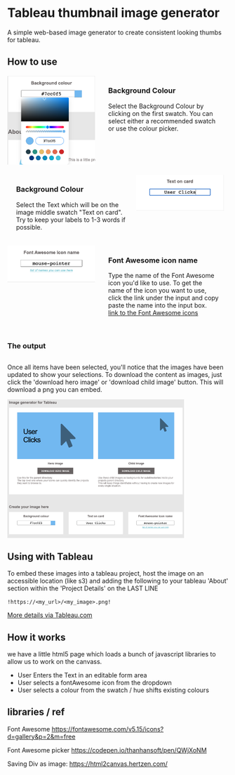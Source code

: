 # Tableau thumbnail image generator

A simple web-based image generator to create consistent looking thumbs for tableau.

<div style="max-width: 800px;">
<h2>How to use</h2>

<div style="display: flex; margin: 20px 0; "> 
<div><img src="docs/images/tableau_image_generator_bgcolour.png"
     alt="Image generator Background colour"
     style="flex:1; margin-right: 10px;"
     width="200px"
      /></div>
<div style="margin: 0 20px; flex: 3;">
<h3>Background Colour</h3>
<p>
Select the Background Colour by clicking on the first swatch. You can select either a recommended swatch or use the colour picker.
</p>
</div>
</div>

<div style="display: flex; margin: 20px 0; "> 

<div style="margin: 0 20px; flex: 3;">
<h3>Background Colour</h3>
<p>
Select the Text which will be on the image middle swatch "Text on card". Try to keep your labels to 1-3 words if possible.
</p>
</div>
<div><img src="docs/images/tableau_image_generator_text.png"
     alt="Image generator Text"
     style="flex:1; margin-right: 10px;"
     width="200px"
      /></div>
</div>

<div style="display: flex; margin: 20px 0; "> 
<div><img src="docs/images/tableau_image_generator_icon.png"
     alt="Image generator icon to use"
     style="flex:1; margin-right: 10px;"
     width="200px"
      /></div>
<div style="margin: 0 20px; flex: 3;">
<h3>Font Awesome icon name</h3>
<p>
Type the name of the Font Awesome icon you'd like to use. To get the name of the icon you want to use, click the link under the input and copy paste the name into the input box. <br/>
<a href="https://fontawesome.com/v5.15/icons?d=gallery&p=2&q=arr&m=free">link to the Font Awesome icons</a>
</p>
</div>
</div>

<div style="display: flex; flex-direction: column; margin: 20px 0; justify-content: center;"> 
<h3>The output</h3>
<p>
Once all items have been selected, you'll notice that the images have been updated to show your selections. 
To download the content as images, just click the 'download hero image' or 'download child image' button. This will download a png you can embed.
</p>
<img src="docs/images/tableau_image_generator_output.png"
     alt="Image generator output" style="width:80%;">
</div>

<!-- end of 800px container -->
</div>


## Using with Tableau

To embed these images into a tableau project, host the image on an accessible location (like s3) and adding the following to your tableau 'About' section within the 'Project Details' on the LAST LINE

```
!https://<my_url>/<my_image>.png!
```
<a href = "https://help.tableau.com/current/server/en-us/custom_projectimage.htm">More details via Tableau.com</a>


## How it works

we have a little html5 page which loads a bunch of javascript libraries to allow us to work on the canvass. 
- User Enters the Text in an editable form area
- User selects a fontAwesome icon from the dropdown 
- User selects a colour from the swatch / hue shifts existing colours


## libraries / ref

Font Awesome
https://fontawesome.com/v5.15/icons?d=gallery&p=2&m=free

Font Awesome picker
https://codepen.io/thanhansoft/pen/QWjXoNM

Saving Div as image:
https://html2canvas.hertzen.com/